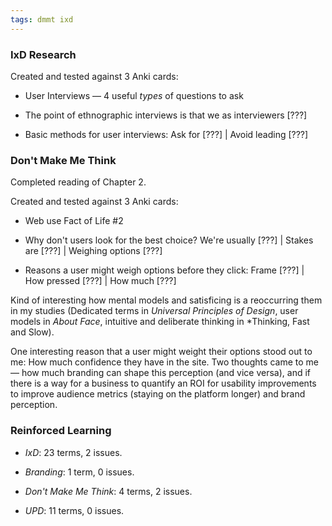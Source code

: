 ```yaml
---
tags: dmmt ixd
---
```


### IxD Research

Created and tested against 3 Anki cards:

* User Interviews — 4 useful *types* of questions to ask

* The point of ethnographic interviews is that we as interviewers [???]

* Basic methods for user interviews: Ask for [???] | Avoid leading [???]

### Don't Make Me Think

Completed reading of Chapter 2.

Created and tested against 3 Anki cards:

* Web use Fact of Life #2

* Why don't users look for the best choice? We're usually [???] | Stakes are [???] | Weighing options [???]

* Reasons a user might weigh options before they click: Frame [???] | How pressed [???] | How much [???]

Kind of interesting how mental models and satisficing is a reoccurring them in my studies (Dedicated terms in *Universal Principles of Design*, user models in *About Face*, intuitive and deliberate thinking in *Thinking, Fast and Slow).

One interesting reason that a user might weight their options stood out to me: How much confidence they have in the site. Two thoughts came to me — how much branding can shape this perception (and vice versa), and if there is a way for a business to quantify an ROI for usability improvements to improve audience metrics (staying on the platform longer) and brand perception. 

### Reinforced Learning

* *IxD*: 23 terms, 2 issues.

* *Branding*: 1 term, 0 issues.

* *Don't Make Me Think*: 4 terms, 2 issues.

* *UPD*: 11 terms, 0 issues.

